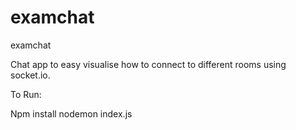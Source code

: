 # examchat
examchat

Chat app to easy visualise how to connect to different rooms using socket.io.

To Run:

Npm install
nodemon index.js
